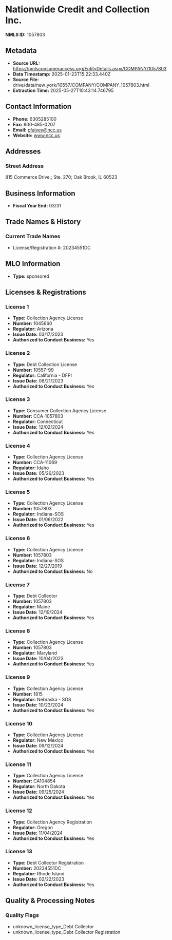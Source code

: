 # Nationwide Credit and Collection Inc.

**NMLS ID:** 1057803

## Metadata
- **Source URL:** https://nmlsconsumeraccess.org/EntityDetails.aspx/COMPANY/1057803
- **Data Timestamp:** 2025-01-23T15:22:33.440Z
- **Source File:** drive/data/new_york/10557/COMPANY/COMPANY_1057803.html
- **Extraction Time:** 2025-05-27T10:43:14.746795

## Contact Information
- **Phone:** 6305285100
- **Fax:** 800-485-0207
- **Email:** pfalvey@ncc.us
- **Website:** www.ncc.us

## Addresses
### Street Address
815 Commerce Drive,; Ste. 270; Oak Brook, IL 60523

## Business Information
- **Fiscal Year End:** 03/31

## Trade Names & History
### Current Trade Names
- License/Registration #: 20234551DC

## MLO Information
- **Type:** sponsored

## Licenses & Registrations

### License 1
- **Type:** Collection Agency License
- **Number:** 1045660
- **Regulator:** Arizona
- **Issue Date:** 03/17/2023
- **Authorized to Conduct Business:** Yes

### License 2
- **Type:** Debt Collection License
- **Number:** 10557-99
- **Regulator:** California - DFPI
- **Issue Date:** 06/21/2023
- **Authorized to Conduct Business:** Yes

### License 3
- **Type:** Consumer Collection Agency License
- **Number:** CCA-1057803
- **Regulator:** Connecticut
- **Issue Date:** 12/02/2024
- **Authorized to Conduct Business:** Yes

### License 4
- **Type:** Collection Agency License
- **Number:** CCA-11069
- **Regulator:** Idaho
- **Issue Date:** 05/26/2023
- **Authorized to Conduct Business:** Yes

### License 5
- **Type:** Collection Agency License
- **Number:** 1057803
- **Regulator:** Indiana-SOS
- **Issue Date:** 01/06/2022
- **Authorized to Conduct Business:** Yes

### License 6
- **Type:** Collection Agency License
- **Number:** 1057803
- **Regulator:** Indiana-SOS
- **Issue Date:** 12/27/2019
- **Authorized to Conduct Business:** No

### License 7
- **Type:** Debt Collector
- **Number:** 1057803
- **Regulator:** Maine
- **Issue Date:** 12/19/2024
- **Authorized to Conduct Business:** Yes

### License 8
- **Type:** Collection Agency License
- **Number:** 1057803
- **Regulator:** Maryland
- **Issue Date:** 10/04/2023
- **Authorized to Conduct Business:** Yes

### License 9
- **Type:** Collection Agency License
- **Number:** 1815
- **Regulator:** Nebraska - SOS
- **Issue Date:** 10/23/2024
- **Authorized to Conduct Business:** Yes

### License 10
- **Type:** Collection Agency License
- **Regulator:** New Mexico
- **Issue Date:** 09/12/2024
- **Authorized to Conduct Business:** Yes

### License 11
- **Type:** Collection Agency License
- **Number:** CA104854
- **Regulator:** North Dakota
- **Issue Date:** 09/25/2024
- **Authorized to Conduct Business:** Yes

### License 12
- **Type:** Collection Agency Registration
- **Regulator:** Oregon
- **Issue Date:** 11/04/2024
- **Authorized to Conduct Business:** Yes

### License 13
- **Type:** Debt Collector Registration
- **Number:** 20234551DC
- **Regulator:** Rhode Island
- **Issue Date:** 02/22/2023
- **Authorized to Conduct Business:** Yes

## Quality & Processing Notes
### Quality Flags
- unknown_license_type_Debt Collector
- unknown_license_type_Debt Collector Registration
